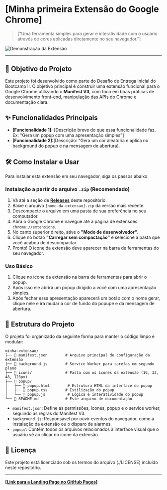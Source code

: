 # [Minha primeira Extensão do Google Chrome]

> ["Uma ferramenta simples para gerar e interatividade com o usuário através de cores aplicadas diretamente no seu navegador."]

![Demonstração da Extensão](https://github.com/user-attachments/assets/95e388f6-fb67-4b16-a352-930d4482c4fb)

---

## 🎯 **Objetivo do Projeto**

Este projeto foi desenvolvido como parte do Desafio de Entrega Inicial do Bootcamp II. O objetivo principal é construir uma extensão funcional para o Google Chrome utilizando o **Manifest V3**, com foco em boas práticas de desenvolvimento front-end, manipulação das APIs do Chrome e documentação clara.

## ✨ **Funcionalidades Principais**

* **[Funcionalidade 1]:** [Descrição breve do que essa funcionalidade faz. Ex: "Gera um popup com uma apresentação simples"]
* **[Funcionalidade 2]:**[Descrição: "Gera um cor aleatoria e aplica no background do popup e na mensagem de abertura].


## 🛠️ **Como Instalar e Usar**

Para instalar esta extensão em seu navegador, siga os passos abaixo:

### **Instalação a partir do arquivo `.zip` (Recomendado)**

1.  Vá até a seção de [**Releases**](https://github.com/[seu-usuario]/[seu-repositorio]/releases) deste repositório.
2.  Baixe o arquivo `[nome-da-extensao].zip` da versão mais recente.
3.  Descompacte o arquivo em uma pasta de sua preferência no seu computador.
4.  Abra o Google Chrome e navegue até a página de extensões: `chrome://extensions`.
5.  No canto superior direito, ative o **"Modo de desenvolvedor"**.
6.  Clique no botão **"Carregar sem compactação"** e selecione a pasta que você acabou de descompactar.
7.  Pronto! O ícone da extensão deve aparecer na barra de ferramentas do seu navegador.

### **Uso Básico**

1.  Clique no ícone da extensão na barra de ferramentas para abrir o popup.
2.  Após isso ele abrirá um popup dirigido a você com uma apresentação simples.
3.  Após fechar essa apresentação aparecerá um botão com o nome gerar, clique nele e irá mudar a cor de fundo do popupe e da mensagem de abertura.

## 📂 **Estrutura do Projeto**

O projeto foi organizado da seguinte forma para manter o código limpo e modular:

```
minha-extensao/
├── 📄 manifest.json        # Arquivo principal de configuração da extensão
├── 📄 background.js        # Service Worker para tarefas em segundo plano
├── 📁 icons/               # Pasta com os ícones da extensão (16, 32, 48, 128px)
├── 📁 popup/
│   ├── 📄 popup.html        # Estrutura HTML da interface do popup
│   ├── 📄 popup.css        # Estilização do popup
│   └── 📄 popup.js          # Lógica e interatividade do popup
└── 📄 README.md            # Este arquivo de documentação
```

* `manifest.json`: Define as permissões, ícones, popup e o service worker, seguindo as regras do Manifest V3.
* `background.js`: Responsável por ouvir eventos do navegador, como a instalação da extensão ou o disparo de alarmes.
* `popup/`: Contém todos os arquivos relacionados à interface visual que o usuário vê ao clicar no ícone da extensão.

## 📜 **Licença**

Este projeto está licenciado sob os termos do arquivo (./LICENSE) incluído neste repositório.

---
[**[Link para a Landing Page no GitHub Pages]**](https://[seu-usuario].github.io/[seu-repositorio])
